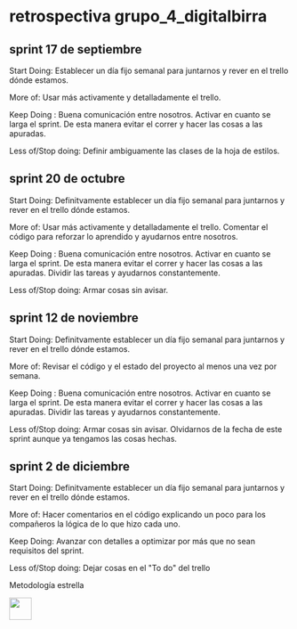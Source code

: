 # retrospectiva grupo_4_digitalbirra

## sprint 17 de septiembre

Start Doing: Establecer un día fijo semanal para juntarnos y rever en el trello dónde estamos.

More of: Usar más activamente y detalladamente el trello.

Keep Doing : Buena comunicación entre nosotros. Activar en cuanto se larga el sprint. De esta manera evitar el correr y hacer las cosas a las apuradas.

Less of/Stop doing: Definir ambiguamente las clases de la hoja de estilos.

## sprint 20 de octubre

Start Doing: Definitvamente establecer un día fijo semanal para juntarnos y rever en el trello dónde estamos.

More of: Usar más activamente y detalladamente el trello. Comentar el código para reforzar lo aprendido y ayudarnos entre nosotros.

Keep Doing : Buena comunicación entre nosotros. Activar en cuanto se larga el sprint. De esta manera evitar el correr y hacer las cosas a las apuradas. Dividir las tareas y ayudarnos constantemente.

Less of/Stop doing: Armar cosas sin avisar.

## sprint 12 de noviembre

Start Doing: Definitvamente establecer un día fijo semanal para juntarnos y rever en el trello dónde estamos.

More of: Revisar el código y el estado del proyecto al menos una vez por semana.

Keep Doing : Buena comunicación entre nosotros. Activar en cuanto se larga el sprint. De esta manera evitar el correr y hacer las cosas a las apuradas. Dividir las tareas y ayudarnos constantemente.

Less of/Stop doing: Armar cosas sin avisar. Olvidarnos de la fecha de este sprint aunque ya tengamos las cosas hechas.

## sprint 2 de diciembre

Start Doing: Definitvamente establecer un día fijo semanal para juntarnos y rever en el trello dónde estamos.

More of: Hacer comentarios en el código explicando un poco para los compañeros la lógica de lo que hizo cada uno.

Keep Doing: Avanzar con detalles a optimizar por más que no sean requisitos del sprint.

Less of/Stop doing: Dejar cosas en el "To do" del trello



Metodología estrella

<img src="https://i.pinimg.com/736x/0e/fa/ec/0efaec4949765fbffd4ffbc61584dd02.jpg" style=" width:40px ; height:40px " />
